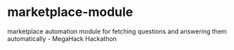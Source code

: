 # marketplace-module
marketplace automation module for fetching questions and answering them automatically - MegaHack Hackathon
